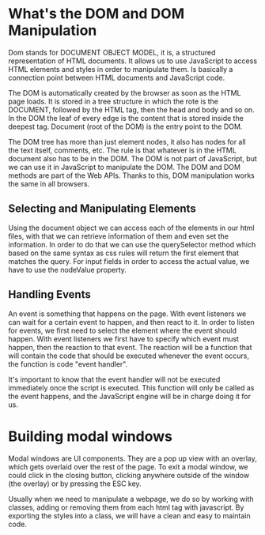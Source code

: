 # What's the DOM and DOM Manipulation

Dom stands for DOCUMENT OBJECT MODEL, it is, a structured representation of HTML documents. It allows us to use JavaScript to access HTML elements and styles in order to manipulate them. Is basically a connection point between HTML documents and JavaScript code.

The DOM is automatically created by the browser as soon as the HTML page loads. It is stored in a tree structure in which the rote is the DOCUMENT, followed by the HTML tag, then the head and body and so on. In the DOM the leaf of every edge is the content that is stored inside the deepest tag. Document (root of the DOM) is the entry point to the DOM.

The DOM tree has more than just element nodes, it also has nodes for all the text itself, comments, etc. The rule is that whatever is in the HTML document also has to be in the DOM. The DOM is not part of JavaScript, but we can use it in JavaScript to manipulate the DOM. The DOM and DOM methods are part of the Web APIs. Thanks to this, DOM manipulation works the same in all browsers.

## Selecting and Manipulating Elements

Using the document object we can access each of the elements in our html files, with that we can retrieve information of them and even set the information. In order to do that we can use the querySelector method which based on the same syntax as css rules will return the first element that matches the query. For input fields in order to access the actual value, we have to use the nodeValue property.

## Handling Events

An event is something that happens on the page. With event listeners we can wait for a certain event to happen, and then react to it. In order to listen for events, we first need to select the element where the event should happen. With event listeners we first have to specify which event must happen, then the reaction to that event. The reaction will be a function that will contain the code that should be executed whenever the event occurs, the function is code "event handler".

It's important to know that the event handler will not be executed immediately once the script is executed. This function will only be called as the event happens, and the JavaScript engine will be in charge doing it for us.

# Building modal windows

Modal windows are UI components. They are a pop up view with an overlay, which gets overlaid over the rest of the page. To exit a modal window, we could click in the closing button, clicking anywhere outside of the window (the overlay) or by pressing the ESC key.

Usually when we need to manipulate a webpage, we do so by working with classes, adding or removing them from each html tag with javascript. By exporting the styles into a class, we will have a clean and easy to maintain code.
